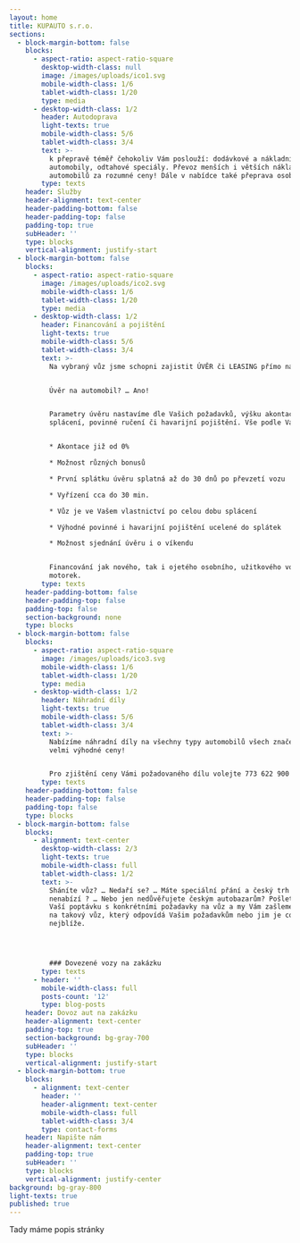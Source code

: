 ```yaml
---
layout: home
title: KUPAUTO s.r.o.
sections:
  - block-margin-bottom: false
    blocks:
      - aspect-ratio: aspect-ratio-square
        desktop-width-class: null
        image: /images/uploads/ico1.svg
        mobile-width-class: 1/6
        tablet-width-class: 1/20
        type: media
      - desktop-width-class: 1/2
        header: Autodoprava
        light-texts: true
        mobile-width-class: 5/6
        tablet-width-class: 3/4
        text: >-
          k přepravě téměř čehokoliv Vám poslouží: dodávkové a nákladní
          automobily, odtahové speciály. Převoz menších i větších nákladů a
          automobilů za rozumné ceny! Dále v nabídce také přeprava osob.
        type: texts
    header: Služby
    header-alignment: text-center
    header-padding-bottom: false
    header-padding-top: false
    padding-top: true
    subHeader: ''
    type: blocks
    vertical-alignment: justify-start
  - block-margin-bottom: false
    blocks:
      - aspect-ratio: aspect-ratio-square
        image: /images/uploads/ico2.svg
        mobile-width-class: 1/6
        tablet-width-class: 1/20
        type: media
      - desktop-width-class: 1/2
        header: Financování a pojištění
        light-texts: true
        mobile-width-class: 5/6
        tablet-width-class: 3/4
        text: >-
          Na vybraný vůz jsme schopni zajistit ÚVĚR či LEASING přímo na místě.


          Úvěr na automobil? … Ano!


          Parametry úvěru nastavíme dle Vašich požadavků, výšku akontace, dobu
          splácení, povinné ručení či havarijní pojištění. Vše podle Vás!


          * Akontace již od 0%

          * Možnost různých bonusů

          * První splátku úvěru splatná až do 30 dnů po převzetí vozu

          * Vyřízení cca do 30 min.

          * Vůz je ve Vašem vlastnictví po celou dobu splácení

          * Výhodné povinné i havarijní pojištění ucelené do splátek

          * Možnost sjednání úvěru i o víkendu


          Financování jak nového, tak i ojetého osobního, užitkového vozu,
          motorek.
        type: texts
    header-padding-bottom: false
    header-padding-top: false
    padding-top: false
    section-background: none
    type: blocks
  - block-margin-bottom: false
    blocks:
      - aspect-ratio: aspect-ratio-square
        image: /images/uploads/ico3.svg
        mobile-width-class: 1/6
        tablet-width-class: 1/20
        type: media
      - desktop-width-class: 1/2
        header: Náhradní díly
        light-texts: true
        mobile-width-class: 5/6
        tablet-width-class: 3/4
        text: >-
          Nabízíme náhradní díly na všechny typy automobilů všech značek za
          velmi výhodné ceny!


          Pro zjištění ceny Vámi požadovaného dílu volejte 773 622 900
        type: texts
    header-padding-bottom: false
    header-padding-top: false
    padding-top: false
    type: blocks
  - block-margin-bottom: false
    blocks:
      - alignment: text-center
        desktop-width-class: 2/3
        light-texts: true
        mobile-width-class: full
        tablet-width-class: 1/2
        text: >-
          Sháníte vůz? … Nedaří se? … Máte speciální přání a český trh jej
          nenabízí ? … Nebo jen nedůvěřujete českým autobazarům? Pošlete nám
          Vaší poptávku s konkrétními požadavky na vůz a my Vám zašleme nabídku
          na takový vůz, který odpovídá Vašim požadavkům nebo jim je co
          nejblíže.




          ### Dovezené vozy na zakázku
        type: texts
      - header: ''
        mobile-width-class: full
        posts-count: '12'
        type: blog-posts
    header: Dovoz aut na zakázku
    header-alignment: text-center
    padding-top: true
    section-background: bg-gray-700
    subHeader: ''
    type: blocks
    vertical-alignment: justify-start
  - block-margin-bottom: true
    blocks:
      - alignment: text-center
        header: ''
        header-alignment: text-center
        mobile-width-class: full
        tablet-width-class: 3/4
        type: contact-forms
    header: Napište nám
    header-alignment: text-center
    padding-top: true
    subHeader: ''
    type: blocks
    vertical-alignment: justify-center
background: bg-gray-800
light-texts: true
published: true
---
```

Tady máme popis stránky
